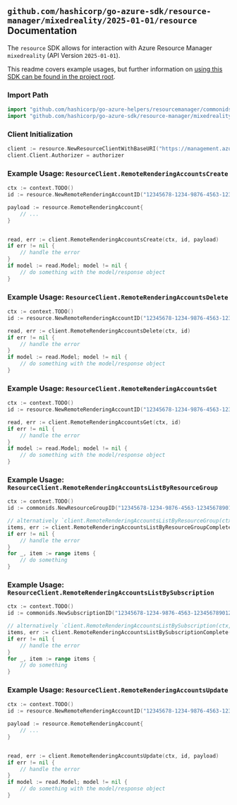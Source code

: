 
## `github.com/hashicorp/go-azure-sdk/resource-manager/mixedreality/2025-01-01/resource` Documentation

The `resource` SDK allows for interaction with Azure Resource Manager `mixedreality` (API Version `2025-01-01`).

This readme covers example usages, but further information on [using this SDK can be found in the project root](https://github.com/hashicorp/go-azure-sdk/tree/main/docs).

### Import Path

```go
import "github.com/hashicorp/go-azure-helpers/resourcemanager/commonids"
import "github.com/hashicorp/go-azure-sdk/resource-manager/mixedreality/2025-01-01/resource"
```


### Client Initialization

```go
client := resource.NewResourceClientWithBaseURI("https://management.azure.com")
client.Client.Authorizer = authorizer
```


### Example Usage: `ResourceClient.RemoteRenderingAccountsCreate`

```go
ctx := context.TODO()
id := resource.NewRemoteRenderingAccountID("12345678-1234-9876-4563-123456789012", "example-resource-group", "remoteRenderingAccountName")

payload := resource.RemoteRenderingAccount{
	// ...
}


read, err := client.RemoteRenderingAccountsCreate(ctx, id, payload)
if err != nil {
	// handle the error
}
if model := read.Model; model != nil {
	// do something with the model/response object
}
```


### Example Usage: `ResourceClient.RemoteRenderingAccountsDelete`

```go
ctx := context.TODO()
id := resource.NewRemoteRenderingAccountID("12345678-1234-9876-4563-123456789012", "example-resource-group", "remoteRenderingAccountName")

read, err := client.RemoteRenderingAccountsDelete(ctx, id)
if err != nil {
	// handle the error
}
if model := read.Model; model != nil {
	// do something with the model/response object
}
```


### Example Usage: `ResourceClient.RemoteRenderingAccountsGet`

```go
ctx := context.TODO()
id := resource.NewRemoteRenderingAccountID("12345678-1234-9876-4563-123456789012", "example-resource-group", "remoteRenderingAccountName")

read, err := client.RemoteRenderingAccountsGet(ctx, id)
if err != nil {
	// handle the error
}
if model := read.Model; model != nil {
	// do something with the model/response object
}
```


### Example Usage: `ResourceClient.RemoteRenderingAccountsListByResourceGroup`

```go
ctx := context.TODO()
id := commonids.NewResourceGroupID("12345678-1234-9876-4563-123456789012", "example-resource-group")

// alternatively `client.RemoteRenderingAccountsListByResourceGroup(ctx, id)` can be used to do batched pagination
items, err := client.RemoteRenderingAccountsListByResourceGroupComplete(ctx, id)
if err != nil {
	// handle the error
}
for _, item := range items {
	// do something
}
```


### Example Usage: `ResourceClient.RemoteRenderingAccountsListBySubscription`

```go
ctx := context.TODO()
id := commonids.NewSubscriptionID("12345678-1234-9876-4563-123456789012")

// alternatively `client.RemoteRenderingAccountsListBySubscription(ctx, id)` can be used to do batched pagination
items, err := client.RemoteRenderingAccountsListBySubscriptionComplete(ctx, id)
if err != nil {
	// handle the error
}
for _, item := range items {
	// do something
}
```


### Example Usage: `ResourceClient.RemoteRenderingAccountsUpdate`

```go
ctx := context.TODO()
id := resource.NewRemoteRenderingAccountID("12345678-1234-9876-4563-123456789012", "example-resource-group", "remoteRenderingAccountName")

payload := resource.RemoteRenderingAccount{
	// ...
}


read, err := client.RemoteRenderingAccountsUpdate(ctx, id, payload)
if err != nil {
	// handle the error
}
if model := read.Model; model != nil {
	// do something with the model/response object
}
```
